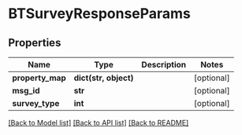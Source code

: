 # BTSurveyResponseParams

## Properties
Name | Type | Description | Notes
------------ | ------------- | ------------- | -------------
**property_map** | **dict(str, object)** |  | [optional] 
**msg_id** | **str** |  | [optional] 
**survey_type** | **int** |  | [optional] 

[[Back to Model list]](../README.md#documentation-for-models) [[Back to API list]](../README.md#documentation-for-api-endpoints) [[Back to README]](../README.md)


